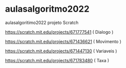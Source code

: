 # aulasalgoritmo2022
aulasalgoritimo2022
projeto Scratch

https://scratch.mit.edu/projects/671777541 ( Dialogo )

https://scratch.mit.edu/projects/671436621 ( Movimento )

https://scratch.mit.edu/projects/671447130 ( Variaveis )

https://scratch.mit.edu/projects/671783480 ( Taxa )
